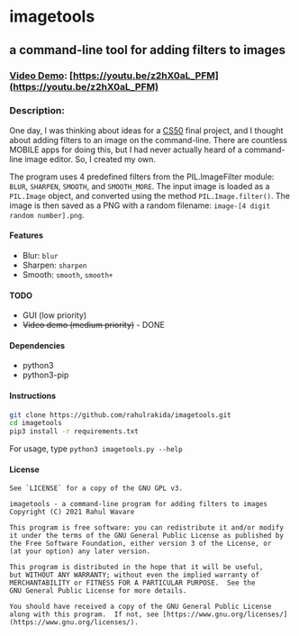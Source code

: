 # imagetools
## a command-line tool for adding filters to images

### [Video Demo](https://youtu.be/z2hX0aL_PFM): [https://youtu.be/z2hX0aL_PFM](https://youtu.be/z2hX0aL_PFM)
### Description:

One day, I was thinking about ideas for a [CS50](https://cs50.harvard.edu/x/2021) final project, and I thought
about adding filters to an image on the command-line. There are countless MOBILE
apps for doing this, but I had never actually heard of a command-line image
editor. So, I created my own.

The program uses 4 predefined filters from the PIL.ImageFilter module: `BLUR`,
`SHARPEN`, `SMOOTH`, and `SMOOTH_MORE`. The input image is loaded as a `PIL.Image`
object, and converted using the method `PIL.Image.filter()`. The image is then saved
as a PNG with a random filename: `image-[4 digit random number].png`.

#### Features
- Blur: `blur`
- Sharpen: `sharpen`
- Smooth: `smooth`, `smooth+`

#### TODO
- GUI (low priority)
- ~~Video demo (medium priority)~~ - DONE

#### Dependencies
- python3
- python3-pip

#### Instructions

```bash
git clone https://github.com/rahulrakida/imagetools.git
cd imagetools
pip3 install -r requirements.txt
```

For usage, type `python3 imagetools.py --help`

#### License
    See `LICENSE` for a copy of the GNU GPL v3.

    imagetools - a command-line program for adding filters to images
    Copyright (C) 2021 Rahul Wavare

    This program is free software: you can redistribute it and/or modify
    it under the terms of the GNU General Public License as published by
    the Free Software Foundation, either version 3 of the License, or
    (at your option) any later version.

    This program is distributed in the hope that it will be useful,
    but WITHOUT ANY WARRANTY; without even the implied warranty of
    MERCHANTABILITY or FITNESS FOR A PARTICULAR PURPOSE.  See the
    GNU General Public License for more details.

    You should have received a copy of the GNU General Public License
    along with this program.  If not, see [https://www.gnu.org/licenses/](https://www.gnu.org/licenses/).
